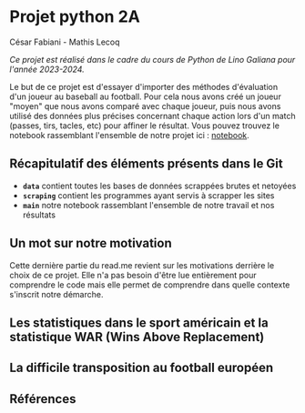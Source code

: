 # Projet python 2A
César Fabiani - Mathis Lecoq

_Ce projet est réalisé dans le cadre du cours de Python de Lino Galiana pour l'année 2023-2024._

Le but de ce projet est d'essayer d'importer des méthodes d'évaluation d'un joueur au baseball au football. Pour cela nous avons créé un joueur "moyen" que nous avons comparé avec chaque joueur, puis nous avons utilisé des données plus précises concernant chaque action lors d'un match (passes, tirs, tacles, etc) pour affiner le résultat. Vous pouvez trouvez le notebook rassemblant l'ensemble de notre projet ici : [notebook](https://github.com/lecoqm/evaluation_football/blob/main/main.ipynb).

## Récapitulatif des éléments présents dans le Git

- **`data`** contient toutes les bases de données scrappées brutes et netoyées
- **`scraping`** contient les programmes ayant servis à scrapper les sites
- **`main`** notre notebook rassemblant l'ensemble de notre travail et nos résultats

## Un mot sur notre motivation

Cette dernière partie du read.me revient sur les motivations derrière le choix de ce projet. Elle n'a pas besoin d'être lue entièrement pour comprendre le code mais elle permet de comprendre dans quelle contexte s'inscrit notre démarche.

## Les statistiques dans le sport américain et la statistique WAR (Wins Above Replacement)

## La difficile transposition au football européen

## Références
